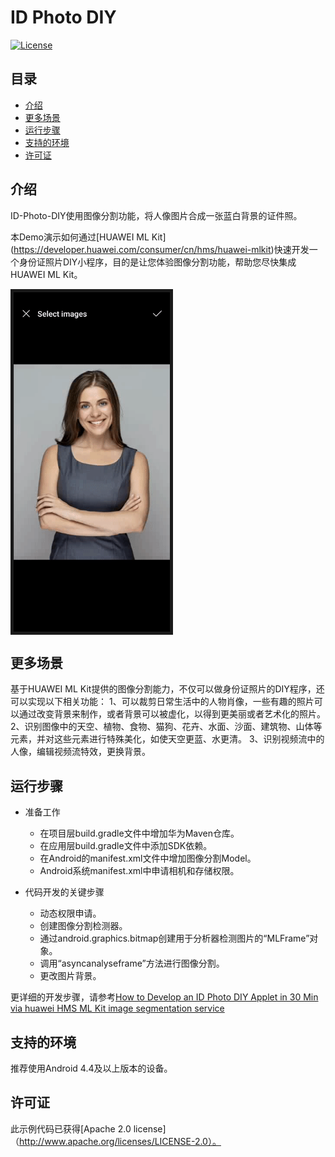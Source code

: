 # ID Photo DIY
[![License](https://img.shields.io/badge/Docs-hmsguides-brightgreen)](https://developer.huawei.com/consumer/cn/doc/development/HMS-Guides/ml-introduction-4)

## 目录

 * [介绍](#介绍)
 * [更多场景](#更多场景)
 * [运行步骤](#运行步骤)
 * [支持的环境](#支持的环境)
 * [许可证](#许可证)


## 介绍
ID-Photo-DIY使用图像分割功能，将人像图片合成一张蓝白背景的证件照。

本Demo演示如何通过[HUAWEI ML Kit] (https://developer.huawei.com/consumer/cn/hms/huawei-mlkit)快速开发一个身份证照片DIY小程序，目的是让您体验图像分割功能，帮助您尽快集成HUAWEI ML Kit。

<img src="https://github.com/HMS-Core/hms-ml-demo/blob/master/ID-Photo-DIY/ID%20Photo%20DIY.gif" width=250 title="ID Photo DIY" div align=center border=5>

## 更多场景
基于HUAWEI ML Kit提供的图像分割能力，不仅可以做身份证照片的DIY程序，还可以实现以下相关功能：
1、可以裁剪日常生活中的人物肖像，一些有趣的照片可以通过改变背景来制作，或者背景可以被虚化，以得到更美丽或者艺术化的照片。
2、识别图像中的天空、植物、食物、猫狗、花卉、水面、沙面、建筑物、山体等元素，并对这些元素进行特殊美化，如使天空更蓝、水更清。
3、识别视频流中的人像，编辑视频流特效，更换背景。

## 运行步骤
- 准备工作
  - 在项目层build.gradle文件中增加华为Maven仓库。
  - 在应用层build.gradle文件中添加SDK依赖。
  - 在Android的manifest.xml文件中增加图像分割Model。
  - Android系统manifest.xml中申请相机和存储权限。

- 代码开发的关键步骤
  - 动态权限申请。
  - 创建图像分割检测器。
  - 通过android.graphics.bitmap创建用于分析器检测图片的“MLFrame”对象。
  - 调用“asyncanalyseframe”方法进行图像分割。
  - 更改图片背景。

更详细的开发步骤，请参考[How to Develop an ID Photo DIY Applet in 30 Min via huawei HMS ML Kit image segmentation service](https://developer.huawei.com/consumer/cn/forum/topicview?tid=0201246020746500305&fid=18)

## 支持的环境
推荐使用Android 4.4及以上版本的设备。

##  许可证
此示例代码已获得[Apache 2.0 license]（http://www.apache.org/licenses/LICENSE-2.0）。